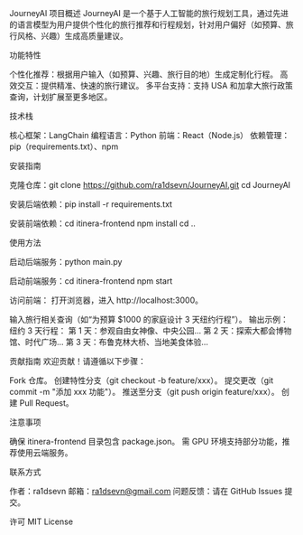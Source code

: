 JourneyAI
项目概述
JourneyAI 是一个基于人工智能的旅行规划工具，通过先进的语言模型为用户提供个性化的旅行推荐和行程规划，针对用户偏好（如预算、旅行风格、兴趣）生成高质量建议。

功能特性

个性化推荐：根据用户输入（如预算、兴趣、旅行目的地）生成定制化行程。
高效交互：提供精准、快速的旅行建议。
多平台支持：支持 USA 和加拿大旅行政策查询，计划扩展至更多地区。

技术栈

核心框架：LangChain
编程语言：Python
前端：React（Node.js）
依赖管理：pip（requirements.txt）、npm

安装指南

克隆仓库：git clone https://github.com/ra1dsevn/JourneyAI.git
cd JourneyAI


安装后端依赖：pip install -r requirements.txt


安装前端依赖：cd itinera-frontend
npm install
cd ..



使用方法

启动后端服务：python main.py


启动前端服务：cd itinera-frontend
npm start


访问前端：
打开浏览器，进入 http://localhost:3000。


输入旅行相关查询（如“为预算 $1000 的家庭设计 3 天纽约行程”）。
输出示例：纽约 3 天行程：
第 1 天：参观自由女神像、中央公园...
第 2 天：探索大都会博物馆、时代广场...
第 3 天：布鲁克林大桥、当地美食体验...



贡献指南
欢迎贡献！请遵循以下步骤：

Fork 仓库。
创建特性分支（git checkout -b feature/xxx）。
提交更改（git commit -m "添加 xxx 功能"）。
推送至分支（git push origin feature/xxx）。
创建 Pull Request。

注意事项

确保 itinera-frontend 目录包含 package.json。
需 GPU 环境支持部分功能，推荐使用云端服务。

联系方式

作者：ra1dsevn
邮箱：ra1dsevn@gmail.com
问题反馈：请在 GitHub Issues 提交。

许可
MIT License
